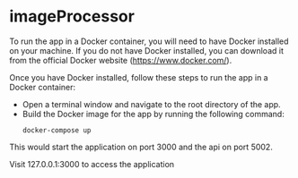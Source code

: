 # imageProcessor

To run the app in a Docker container, you will need to have Docker installed on your machine. If you do not have Docker installed, you can download it from the official Docker website (https://www.docker.com/).

Once you have Docker installed, follow these steps to run the app in a Docker container:

- Open a terminal window and navigate to the root directory of the app.
- Build the Docker image for the app by running the following command:
    ```
    docker-compose up
    ```
This would start the application on port 3000 and the api on port 5002.

Visit 127.0.0.1:3000 to access the application